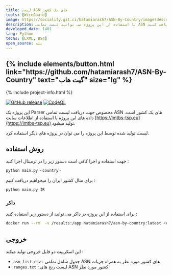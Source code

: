 ```yaml
---
title: لیست ASN های یک کشور
tools: [WireGuard]
image: https://socialify.git.ci/hatamiarash7/ASN-By-Country/image?description=1&font=KoHo&language=1&owner=1&pattern=Circuit%20Board&theme=Dark
description: با استفاده از این پروژه می توانید لیست تمامی ASN های یک کشور را دریافت کنید.
developed_date: 1401
lang: Python
techs: [LXML, BS4]
open_source: بله
---
```


<h2 class="center">
{% include elements/button.html link="https://github.com/hatamiarash7/ASN-By-Country" text="گیت هاب" size="lg" %}
</h2>

{% include project-info.html %}

[![GitHub release](https://img.shields.io/github/release/hatamiarash7/ASN-By-Country.svg)](https://GitHub.com/hatamiarash7/ASN-By-Country/releases/) [![CodeQL](https://github.com/hatamiarash7/ASN-By-Country/actions/workflows/codeql-analysis.yml/badge.svg)](https://github.com/hatamiarash7/ASN-By-Country/actions/workflows/codeql-analysis.yml)

این پروژه یک Parser مخصوص جهت دریافت لیست تمامی ASN های یک کشور است. داده های این پروژه با استفاده از اطلاعات سایت [https://imtbs-tsp.eu](https://imtbs-tsp.eu) تولید میشود.

لیست تولید شده توسط این پروژه را می توان در پروژه های دیگر استفاده کرد.

## روش استفاده

جهت استفاده و اجرا کافی است دستور زیر را در ترمینال اجرا کنید :

```bash
python main.py <country>
```

برای مثال کشور ایران را میخواهیم دریافت کنیم :

```bash
python main.py IR
```

### داکر

برای استفاده از این پروژه در داکر می توانید از دستور زیر استفاده کنید :

```bash
docker run --rm  -v /results:/app hatamiarash7/asn-by-country:latest <country>
```

## خروجی

این اسکریپت دو فایل خروجی تولید میکند :

- `asn_list.csv` : جدول شامل تمامی ASN های کشور مورد نظر به همراه جزیات
- `ranges.txt` : لیست رنج های ASN کشور مورد نظر
